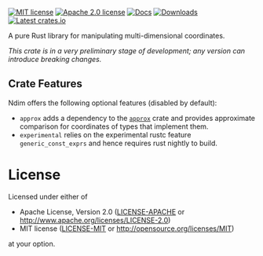 [![MIT license](https://img.shields.io/badge/license-MIT-blue.svg)](./LICENSE-MIT)
[![Apache 2.0 license](https://img.shields.io/badge/License-Apache%202.0-blue.svg)](./LICENSE-APACHE)
[![Docs](https://img.shields.io/docsrs/ndim)](https://docs.rs/ndim)
[![Downloads](https://img.shields.io/crates/d/ndim)](https://crates.io/crates/ndim)
[![Latest crates.io](https://img.shields.io/crates/v/ndim)](https://crates.io/crates/ndim)


A pure Rust library for manipulating multi-dimensional coordinates.


_This crate is in a very preliminary stage of development; any version can introduce breaking changes._


## Crate Features

Ndim offers the following optional features (disabled by default):
* `approx` adds a dependency to the [`approx`](https://crates.io/crates/approx) crate and provides approximate comparison for coordinates of types that implement them.
* `experimental` relies on the experimental rustc feature `generic_const_exprs` and hence requires rust nightly to build.


# License

Licensed under either of

 * Apache License, Version 2.0
   ([LICENSE-APACHE](LICENSE-APACHE) or <http://www.apache.org/licenses/LICENSE-2.0>)
 * MIT license
   ([LICENSE-MIT](LICENSE-MIT) or <http://opensource.org/licenses/MIT>)

at your option.
